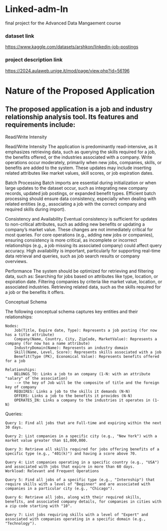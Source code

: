 # Linked-adm-In
final project for the Advanced Data Mangaement course 

### dataset link
https://www.kaggle.com/datasets/arshkon/linkedin-job-postings

### project description link
https://2024.aulaweb.unige.it/mod/page/view.php?id=56196

# Nature of the Proposed Application

## The proposed application is a job and industry relationship analysis tool. Its features and requirements include:

Read/Write Intensity

Read/Write Intensity
The application is predominantly read-intensive, as it emphasizes retrieving data, such as querying the skills required for a job, the benefits offered, or the industries associated with a company.
Write operations occur moderately, primarily when new jobs, companies, skills, or benefits are added to the system. These updates may include inserting related attributes like market values, skill scores, or job expiration dates.

Batch Processing
Batch imports are essential during initialization or when large updates to the dataset occur, such as integrating new company records, updated job postings, or expanded benefit types.
Efficient batch processing should ensure data consistency, especially when dealing with related entities (e.g., associating a job with the correct company and required skills during import).

Consistency and Availability
Eventual consistency is sufficient for updates to non-critical attributes, such as adding new benefits or updating a company’s market value. These changes are not immediately critical for most queries.
For core operations (e.g., adding new jobs or companies), ensuring consistency is more critical, as incomplete or incorrect relationships (e.g., a job missing its associated company) could affect query accuracy.
High availability is important, particularly for supporting real-time data retrieval and queries, such as job search results or company overviews.

Performance
The system should be optimized for retrieving and filtering data, such as:
Searching for jobs based on attributes like type, location, or expiration date.
Filtering companies by criteria like market value, location, or associated industries.
Retrieving related data, such as the skills required for a job or the benefits it offers.

Conceptual Schema

The following conceptual schema captures key entities and their relationships:

    Nodes:
        Job(Title, Expire date, Type): Represents a job posting (for now has a title attribute)
        Company(Name, Country, City, ZipCode, MarketValue): Represents a company (for now has a name attribute)
        IndustryDomain(Name): Represents an industry domain 
        Skill(Name, Level, Score): Represents skills associated with a job
        Benefit(Type (PK), Economical Value): Represents benefits offered for a job

    Relationships:
        BELONGS_TO: Links a job to an company (1-N: with an attribute "salary" of the association)
        --> the key of Job will be the composite of title and the foreign key of company
        REQUIRES: Links a job to the skills it demands (N-N)
        OFFERS: Links a job to the benefits it provides (N-N)
        OPERATES_IN: Links a company to the industries it operates in (1-N)

Queries:
    
    Query 1: Find all jobs that are Full-time and expiring within the next 30 days.
    
    Query 2: List companies in a specific city (e.g., "New York") with a market value greater than $1,000,000.
    
    Query 3: Retrieve all skills required for jobs offering benefits of a specific type (e.g., "401(k)") and having a score above 70.
    
    Query 4: List companies operating in a specific country (e.g., "USA") and associated with jobs that expire in more than 60 days.
    Workload: Relevant and Frequent Operations
    
    Query 5: Find all jobs of a specific type (e.g., "Internship") that require skills with a level of "Beginner" and are associated with companies in a particular city (e.g., "Chicago").
    
    Query 6: Retrieve all jobs, along with their required skills, benefits, and associated company details, for companies in cities with a zip code starting with "10".
    
    Query 7: List jobs requiring skills with a level of "Expert" and associated with companies operating in a specific domain (e.g., "Technology").
